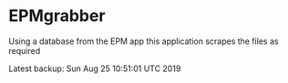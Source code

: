 # EPMgrabber
Using a database from the EPM app this application scrapes the files as required


Latest backup: Sun Aug 25 10:51:01 UTC 2019

